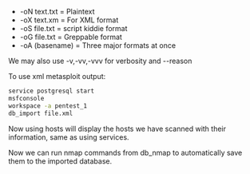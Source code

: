 - -oN text.txt = Plaintext
- -oX text.xm = For XML format
- -oS file.txt = script kiddie format
- -oG file.txt = Greppable format
- -oA (basename) = Three major formats at once

We may also use -v,-vv,-vvv for verbosity and --reason

To use xml metasploit output:

``` bash
service postgresql start
msfconsole
workspace -a pentest_1
db_import file.xml
```

Now using hosts will display the hosts we have scanned with their information, same as using services.

Now we can run nmap commands from db_nmap to automatically save them to the imported database.